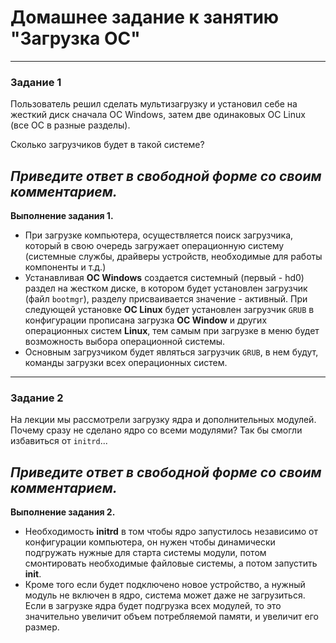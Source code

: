 # Домашнее задание к занятию "Загрузка ОС"

---

### Задание 1

Пользователь решил сделать мультизагрузку и установил себе на жесткий диск сначала ОС Windows, затем две одинаковых ОС Linux (все ОС в разные разделы).

Сколько загрузчиков будет в такой системе?

*Приведите ответ в свободной форме со своим комментарием.*
---

**Выполнение задания 1.**

* При загрузке компьютера, осуществляется поиск загрузчика, который в свою очередь загружает операционную систему (системные службы, драйверы устройств, необходимые для работы компоненты и т.д.) 
* Устанавливая **ОС Windows** создается системный (первый  -  hd0) раздел на жестком диске, в котором будет установлен загрузчик (файл `bootmgr`), разделу присваивается значение - активный. При следующей установке **ОС Linux**  будет установлен загрузчик `GRUB` в конфигурации прописана загрузка **ОС Window** и других операционных систем **Linux**, тем самым при загрузке в меню будет возможность выбора операционной системы.
* Основным загрузчиком будет являться загрузчик `GRUB`, в нем будут, команды загрузки всех операционных систем.



---

### Задание 2

На лекции мы рассмотрели загрузку ядра и дополнительных модулей. Почему сразу не сделано ядро со всеми модулями? Так бы смогли избавиться от `initrd`...

*Приведите ответ в свободной форме со своим комментарием.*
---

**Выполнение задания 2.**

* Необходимость **initrd** в том чтобы ядро запустилось независимо от конфигурации компьютера, он нужен чтобы динамически подгружать нужные для старта системы модули, потом смонтировать необходимые файловые системы, а потом запустить **init**.
* Кроме того если будет подключено новое устройство, а нужный модуль не включен в ядро, система может даже не загрузиться. Если в загрузке ядра будет подгрузка всех модулей, то это значительно увеличит объем потребляемой памяти, и увеличит его размер. 



